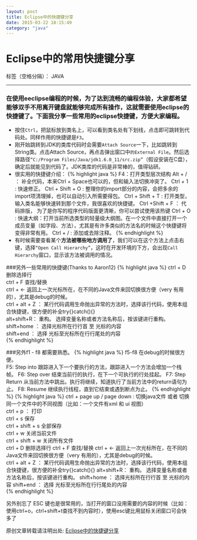 ```yaml
---
layout: post
title: Eclipse中的快捷键分享
date: 2015-03-22 18:15:49
category: "java"
---
```

# Eclipse中的常用快捷键分享

标签（空格分隔）： JAVA

-----------------
### 在使用eeclipse编程的时候，为了达到流畅的编程体验，大家都希望能够双手不用离开键盘就能够完成所有操作，这就需要使用eclipse的快捷键了。下面我分享一些常用的eclipse快捷键，方便大家编程。

* 按住`Ctrl`，把鼠标放到类名上，可以看到类名处有下划线，点击即可跳转到代码处。同样作用的快捷键是`F3`。 
* 刚开始跳转到JDK的类库代码时会需要`Attach Source`一下，比如跳转到String类。点击Attach Source，再点击弹出窗口中`的External File`。然后选择路径`“C:/Program Files/Java/jdk1.6.0_11/src.zip”`（假设安装在C盘），确定后就能见到代码了。JDK类库的代码是非常棒的，值得钻研。 
* 很实用的快捷键介绍： 
{% highlight java %}
F4：打开类型层次结构 
Alt + / ： 补全代码，本来Ctrl + Space也可以的，但和输入法切换冲突了。 
Ctrl + 1 : 快速修正。 
Ctrl + Shift + O : 整理你的import部分的内容，会把多余的import项清理掉，也可以自动引入所需要得包。 
Ctrl + Shift + T : 打开类型，输入类名能够快速转到那个文件，我很喜欢的快捷键。 
Ctrl +Shift + F ： 代码排版， 为了是你写的程序代码版面更清晰，你可以尝试使用该热键 
Ctrl + O : 快速大纲：打开当前所选类型的轻量级大纲图。在一个文件中直接打开一个成员变量（如字段、方法），尤其是有许多类似的方法名的时候这个快捷键将变得非常有用。 
Ctrl + / : 添加或去除注释。 
{% endhighlight %}
* 有时候需要查看某个**方法被哪些地方调用了**，我们可以在这个方法上点击右键，选择`“Open Call Hierarchy”`，这时在开发环境的下方，会出现`Call Hierarchy`窗口，显示该方法被调用的情况。 
   
###另外一些常用的快捷键(Thanks to Aaron12) 
{% highlight java %}
ctrl + D 删除选择行   
ctrl + F 查找/替换   
ctrl + <- 返回上一次光标所在，在不同的Java文件来回切换很方便（very 有用的），尤其是debug的时候。   
ctrl + alt + Z ： 某行代码调用生命抛出异常的方法时，选择该行代码，使用本组合快捷键，很方便的补全try{}catch(){}   
alt+shift+R： 重构。 选择变量名称或者方法名称后，按该键进行重构。   
shift+home ： 选择光标所在行行首 至 光标的内容   
shift+end ： 选择 光标至光标所在行行尾处的内容   
{% endhighlight %}
   
###另外f1 - f8 都需要熟悉。
{% highlight java %}
f5-f8 在debug的时候很方便。   
F5: Step into 跟踪进入下一个要执行的方法，跟踪进入一个方法会增加一个栈帧。 
F6: Step over 结束当前行的执行，在下一个可执行的行处挂起。 
F7: Step Return 从当前方法中跳出。执行将继续，知道执行了当前方法中的return语句为止。 
F8: Resume 继续执行线程，直到它结束或遇到断点为止。 
{% endhighlight %}
{% highlight java %}
ctrl + page up / page down : 切换java文件 或者 切换同一个文件中的不同视图（比如：一个文件有xml 和 ui 视图）   
ctrl + p ： 打印   
ctrl + s 保存   
ctrl + shift + s 全部保存   
ctrl + w 关闭当前文件   
ctrl + shift + w 关闭所有文件   
ctrl + D 删除选择行 
ctrl + F 查找/替换 
ctrl + <- 返回上一次光标所在，在不同的Java文件来回切换很方便（very 有用的），尤其是debug的时候。   
ctrl + alt + Z ： 某行代码调用生命抛出异常的方法时，选择该行代码，使用本组合快捷键，很方便的补全try{}catch(){} 
alt+shift+R： 重构。 选择变量名称或者方法名称后，按该键进行重构。 
shift+home ： 选择光标所在行行首 至 光标的内容 
shift+end ： 选择 光标至光标所在行行尾处的内容   
{% endhighlight %}
   
另外别忘了 ESC 键也是很常用的，当打开的窗口没用需要的内容的时候（比如：使用ctrl+o，ctrl+shift+t查找不到内容时），使用esc键比用鼠标关闭窗口可会快多了  



  







原创文章转载请注明出处: [Eclipse中的快捷键分享](http://yxzhangbupt.github.io/java/2015/03/22/Eclipse-HotKey.html)
